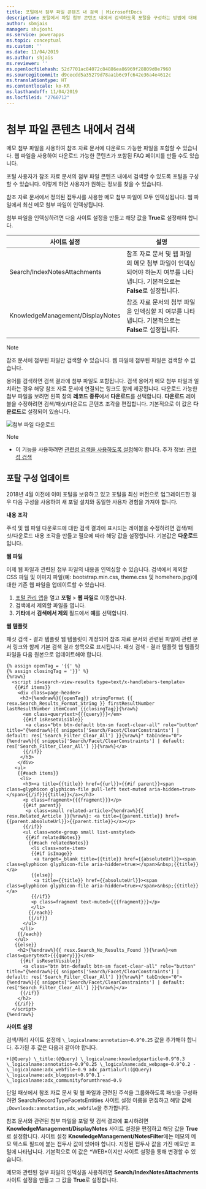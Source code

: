 ```yaml
---
title: 포털에서 첨부 파일 콘텐츠 내 검색 | MicrosoftDocs
description: 포털에서 파일 첨부 콘텐츠 내에서 검색하도록 포털을 구성하는 방법에 대해 알아봅니다.
author: sbmjais
manager: shujoshi
ms.service: powerapps
ms.topic: conceptual
ms.custom: ''
ms.date: 11/04/2019
ms.author: shjais
ms.reviewer: ''
ms.openlocfilehash: 52d7701ac84072c84886ea86969f28809d0e7960
ms.sourcegitcommit: d9cecdd5a35279d78aa1b6c9fc642e36a4e4612c
ms.translationtype: HT
ms.contentlocale: ko-KR
ms.lasthandoff: 11/04/2019
ms.locfileid: "2760712"
---
```

# <a name="search-within-file-attachment-content"></a>첨부 파일 콘텐츠 내에서 검색

메모 첨부 파일을 사용하여 참조 자료 문서에 다운로드 가능한 파일을 포함할 수 있습니다. 웹 파일을 사용하여 다운로드 가능한 콘텐츠가 포함된 FAQ 페이지를 만들 수도 있습니다.

포털 사용자가 참조 자료 문서의 첨부 파일 콘텐츠 내에서 검색할 수 있도록 포털을 구성할 수 있습니다. 이렇게 하면 사용자가 원하는 정보를 찾을 수 있습니다.

참조 자료 문서에서 정의된 접두사를 사용한 메모 첨부 파일이 모두 인덱싱됩니다. 웹 파일에서 최신 메모 첨부 파일이 인덱싱됩니다.

첨부 파일을 인덱싱하려면 다음 사이트 설정을 만들고 해당 값을 **True**로 설정해야 합니다.

|사이트 설정|설명|
|------------|-----------|
|Search/IndexNotesAttachments|참조 자료 문서 및 웹 파일의 메모 첨부 파일이 인덱싱되어야 하는지 여부를 나타냅니다. 기본적으로는 **False**로 설정됩니다.|
|KnowledgeManagement/DisplayNotes|참조 자료 문서의 첨부 파일을 인덱싱할 지 여부를 나타냅니다. 기본적으로는 **False**로 설정됩니다.|
|||

> [!NOTE]
> 참조 문서에 첨부된 파일만 검색할 수 있습니다. 웹 파일에 첨부된 파일은 검색할 수 없습니다.

용어를 검색하면 검색 결과에 첨부 파일도 포함됩니다. 검색 용어가 메모 첨부 파일과 일치하는 경우 해당 참조 자료 문서에 연결되는 링크도 함께 제공됩니다. 다운로드 가능한 첨부 파일을 보려면 왼쪽 창의 **레코드 종류**에서 **다운로드**를 선택합니다. **다운로드** 레이블을 수정하려면 검색/패싯/다운로드 콘텐츠 조각을 편집합니다. 기본적으로 이 값은 **다운로드**로 설정되어 있습니다.

![첨부 파일 다운로드](../media/search-attachment-content.png "첨부 파일 다운로드") 

> [!NOTE]
> - 이 기능을 사용하려면 [관련성 검색을 사용하도록 설정](https://docs.microsoft.com/dynamics365/customer-engagement/admin/configure-relevance-search-organization)해야 합니다. 추가 정보: [관련성 검색](https://docs.microsoft.com/dynamics365/customer-engagement/basics/relevance-search-results)
 
## <a name="update-portal-configurations"></a>포탈 구성 업데이트

2018년 4월 이전에 이미 포털을 보유하고 있고 포털을 최신 버전으로 업그레이드한 경우 다음 구성을 사용하여 새 포털 설치와 동일한 사용자 경험을 가져야 합니다.

**내용 조각**

주석 및 웹 파일 다운로드에 대한 검색 결과에 표시되는 레이블을 수정하려면 검색/패싯/다운로드 내용 조각을 만들고 필요에 따라 해당 값을 설정합니다. 기본값은 **다운로드**입니다.

**웹 파일**

이제 웹 파일과 관련된 첨부 파일의 내용을 인덱싱할 수 있습니다. 검색에서 제외할 CSS 파일 및 이미지 파일(예: bootstrap.min.css, theme.css 및 homehero.jpg)에 대한 기존 웹 파일을 업데이트할 수 있습니다. 

1. [포털 관리 앱](configure-portal.md)을 열고 **포털** > **웹 파일**로 이동합니다.
2. 검색에서 제외할 파일을 엽니다.
3. **기타**에서 **검색에서 제외** 필드에서 **예**를 선택합니다.

**웹 템플릿**

패싯 검색 - 결과 템플릿 웹 템플릿이 개정되어 참조 자료 문서와 관련된 파일이 관련 문서 링크와 함께 기본 검색 결과 항목으로 표시됩니다. 패싯 검색 - 결과 템플릿 웹 템플릿 파일을 다음 원본으로 업데이트해야 합니다.

```
{% assign openTag = '{{' %}
{% assign closingTag = '}}' %}
{%raw%}
  <script id=search-view-results type=text/x-handlebars-template>
   {{#if items}}
    <div class=page-header>
     <h3>{%endraw%}{{openTag}} stringFormat {{ resx.Search_Results_Format_String }} firstResultNumber lastResultNumber itemCount {{closingTag}}{%raw%}
      <em class=querytext>{{{query}}}</em>
      {{#if isResetVisible}}
       <a class="btn btn-default btn-sm facet-clear-all" role="button" title="{%endraw%}{{ snippets['Search/Facet/ClearConstraints'] | default: res['Search_Filter_Clear_All'] }}{%raw%}" tabIndex="0">{%endraw%}{{ snippets['Search/Facet/ClearConstraints'] | default: res['Search_Filter_Clear_All'] }}{%raw%}</a>
      {{/if}}
     </h3>
    </div>
   <ul>
    {{#each items}}
     <li>
      <h3><a title={{title}} href={{url}}>{{#if parent}}<span class=glyphicon glyphicon-file pull-left text-muted aria-hidden=true></span>{{/if}}{{title}}</a></h3>
      <p class=fragment>{{{fragment}}}</p>
      {{#if parent}}
       <p class=small related-article>{%endraw%}{{ resx.Related_Article }}{%raw%}: <a title={{parent.title}} href={{parent.absoluteUrl}}>{{parent.title}}</a></p>
      {{/if}}
      <ul class=note-group small list-unstyled>
       {{#if relatedNotes}}
        {{#each relatedNotes}}
         <li class=note-item>
         {{#if isImage}}
          <a target=_blank title={{title}} href={{absoluteUrl}}><span class=glyphicon glyphicon-file aria-hidden=true></span>&nbsp;{{title}}</a>
         {{else}}
          <a title={{title}} href={{absoluteUrl}}><span class=glyphicon glyphicon-file aria-hidden=true></span>&nbsp;{{title}}</a>
         {{/if}}
         <p class=fragment text-muted>{{{fragment}}}</p>
         </li>
        {{/each}}
        {{/if}}
      </ul>
     </li>
    {{/each}}
   </ul>
   {{else}}
    <h2>{%endraw%}{{ resx.Search_No_Results_Found }}{%raw%}<em class=querytext>{{{query}}}</em>
     {{#if isResetVisible}}
      <a class="btn btn-default btn-sm facet-clear-all" role="button" title="{%endraw%}{{ snippets['Search/Facet/ClearConstraints'] | default: res['Search_Filter_Clear_All'] }}{%raw%}" tabIndex="0">{%endraw%}{{ snippets['Search/Facet/ClearConstraints'] | default: res['Search_Filter_Clear_All'] }}{%raw%}</a>
     {{/if}}
    </h2>
   {{/if}}
  </script>
{%endraw%}
```

**사이트 설정**

검색/쿼리 사이트 설정에 `\_logicalname:annotation~0.9^0.25` 값을 추가해야 합니다. 추가된 후 값은 다음과 같아야 합니다.
```
+(@Query) \_title:(@Query) \_logicalname:knowledgearticle~0.9^0.3 \_logicalname:annotation~0.9^0.25 \_logicalname:adx_webpage~0.9^0.2 -\_logicalname:adx_webfile~0.9 adx_partialurl:(@Query) \_logicalname:adx_blogpost~0.9^0.1 -\_logicalname:adx_communityforumthread~0.9
```

단일 패싯에서 참조 자료 문서 및 웹 파일과 관련된 주석을 그룹화하도록 패싯을 구성하려면 Search/RecordTypeFacetsEntities 사이트 설정 이름을 편집하고 해당 값에 `;Downloads:annotation,adx_webfile`을 추가합니다.

참조 문서와 관련된 첨부 파일을 포털 및 검색 결과에 표시하려면 **KnowledgeManagement/DisplayNotes** 사이트 설정을 편집하고 해당 값을 **True**로 설정합니다. 사이트 설정 **KnowledgeManagement/NotesFilter**에는 메모의 메모 텍스트 필드에 붙는 접두사 값이 있어야 합니다. 지정된 접두사 값을 가진 메모만 포털에 나타납니다. 기본적으로 이 값은 \*WEB\*이지만 사이트 설정을 통해 변경할 수 있습니다.

메모와 관련된 첨부 파일의 인덱싱을 사용하려면 **Search/IndexNotesAttachments** 사이트 설정을 만들고 그 값을 **True**로 설정합니다.
